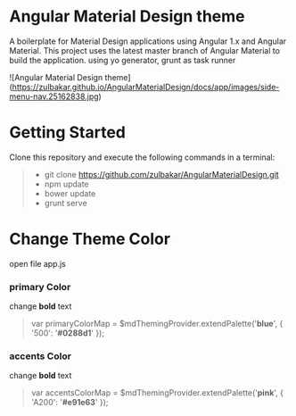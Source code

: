 # Angular Material Design theme
A boilerplate for Material Design applications using Angular 1.x and Angular Material. This project uses the latest master branch of Angular Material to build the application. using yo generator, grunt as task runner

![Angular Material Design theme]
(https://zulbakar.github.io/AngularMaterialDesign/docs/app/images/side-menu-nav.25162838.jpg)

# Getting Started
Clone this repository and execute the following commands in a terminal:

> * git clone https://github.com/zulbakar/AngularMaterialDesign.git
> * npm update
> * bower update
> * grunt serve

# Change Theme Color
open file app.js

### primary Color
change **bold** text
> var primaryColorMap = $mdThemingProvider.extendPalette('**blue**', {
>       '500': '**#0288d1**'
>     });


### accents Color
change **bold** text 
> var accentsColorMap = $mdThemingProvider.extendPalette('**pink**', {
>       'A200': '**#e91e63**'
>     });

